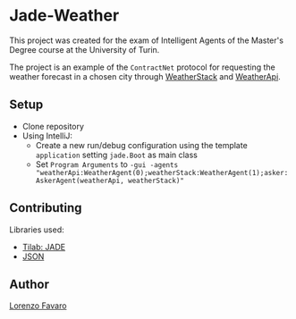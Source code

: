 # Jade-Weather
This project was created for the exam of Intelligent Agents of the Master's Degree course at the University of Turin.

The project is an example of the `ContractNet` protocol for requesting the weather forecast in a chosen city through [WeatherStack](https://weatherstack.com/) and [WeatherApi](https://www.weatherapi.com/).

## Setup
- Clone repository
- Using IntelliJ:
  - Create a new run/debug configuration using the template `application` setting `jade.Boot` as main class
  - Set `Program Arguments` to `-gui -agents "weatherApi:WeatherAgent(0);weatherStack:WeatherAgent(1);asker:AskerAgent(weatherApi, weatherStack)"`

## Contributing
Libraries used:
- [Tilab: JADE](https://jade.tilab.com/)
- [JSON](https://mvnrepository.com/artifact/org.json/json)

## Author
[Lorenzo Favaro](https://github.com/lorenzofavaro)


